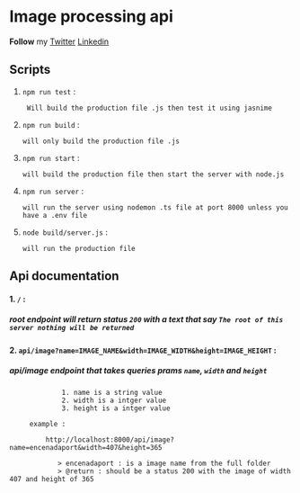 # Image processing api 

__Follow__ my [Twitter](https://twitter.com/ahmedzain503)         [Linkedin](https://www.linkedin.com/in/ahmedmohamedzein/)

## Scripts

 1. `npm run test` : 

         Will build the production file .js then test it using jasnime    

  2. `npm run build` :

         will only build the production file .js 
         
  3. `npm run start`  :
  
         will build the production file then start the server with node.js
  
  4. `npm run server` :   

         will run the server using nodemon .ts file at port 8000 unless you have a .env file 
  
  5. `node build/server.js` :
  
         will run the production file
         
## Api documentation

####     1. `/` : 
    
#####           root endpoint will return status `200` with a text that say `The root of this server nothing will be returned`
        
####     2. `api/image?name=IMAGE_NAME&width=IMAGE_WIDTH&height=IMAGE_HEIGHT` :
          
#####           api/image endpoint that takes queries prams `name`, `width` and `height`   

                 1. name is a string value 
                 2. width is a intger value
                 3. height is a intger value 
                 
         example : 
         
             http://localhost:8000/api/image?name=encenadaport&width=407&height=365
             
                > encenadaport : is a image name from the full folder 
                > @return : should be a status 200 with the image of width 407 and height of 365
              

